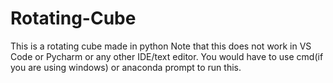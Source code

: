# Rotating-Cube
This is a rotating cube made in python 
Note that this does not work in VS Code or Pycharm or any other IDE/text editor.
You would have to use cmd(if you are using windows) or anaconda prompt to run this. 
